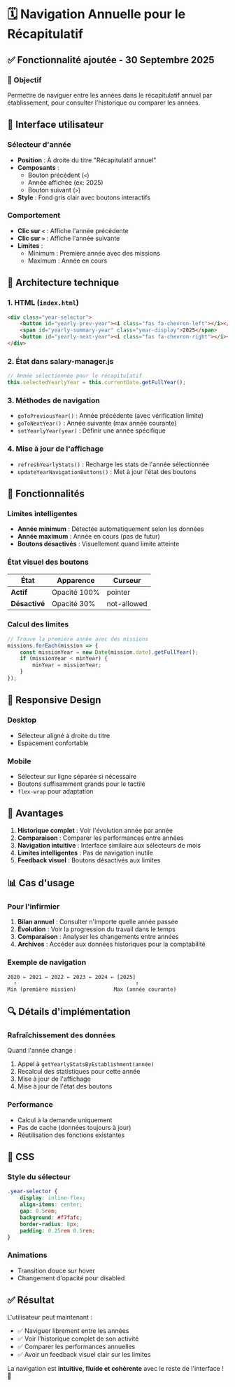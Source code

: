 # 🗓️ Navigation Annuelle pour le Récapitulatif

## ✅ Fonctionnalité ajoutée - 30 Septembre 2025

### 🎯 Objectif
Permettre de naviguer entre les années dans le récapitulatif annuel par établissement, pour consulter l'historique ou comparer les années.

## 🎨 Interface utilisateur

### Sélecteur d'année
- **Position** : À droite du titre "Récapitulatif annuel"
- **Composants** :
  - Bouton précédent (`<`)
  - Année affichée (ex: 2025)
  - Bouton suivant (`>`)
- **Style** : Fond gris clair avec boutons interactifs

### Comportement
- **Clic sur `<`** : Affiche l'année précédente
- **Clic sur `>`** : Affiche l'année suivante
- **Limites** :
  - Minimum : Première année avec des missions
  - Maximum : Année en cours

## 🔧 Architecture technique

### 1. **HTML** (`index.html`)
```html
<div class="year-selector">
    <button id="yearly-prev-year"><i class="fas fa-chevron-left"></i></button>
    <span id="yearly-summary-year" class="year-display">2025</span>
    <button id="yearly-next-year"><i class="fas fa-chevron-right"></i></button>
</div>
```

### 2. **État dans salary-manager.js**
```javascript
// Année sélectionnée pour le récapitulatif
this.selectedYearlyYear = this.currentDate.getFullYear();
```

### 3. **Méthodes de navigation**
- `goToPreviousYear()` : Année précédente (avec vérification limite)
- `goToNextYear()` : Année suivante (max année courante)
- `setYearlyYear(year)` : Définir une année spécifique

### 4. **Mise à jour de l'affichage**
- `refreshYearlyStats()` : Recharge les stats de l'année sélectionnée
- `updateYearNavigationButtons()` : Met à jour l'état des boutons

## 🎯 Fonctionnalités

### Limites intelligentes
- **Année minimum** : Détectée automatiquement selon les données
- **Année maximum** : Année en cours (pas de futur)
- **Boutons désactivés** : Visuellement quand limite atteinte

### État visuel des boutons
| État | Apparence | Curseur |
|------|-----------|---------|
| **Actif** | Opacité 100% | pointer |
| **Désactivé** | Opacité 30% | not-allowed |

### Calcul des limites
```javascript
// Trouve la première année avec des missions
missions.forEach(mission => {
    const missionYear = new Date(mission.date).getFullYear();
    if (missionYear < minYear) {
        minYear = missionYear;
    }
});
```

## 📱 Responsive Design

### Desktop
- Sélecteur aligné à droite du titre
- Espacement confortable

### Mobile
- Sélecteur sur ligne séparée si nécessaire
- Boutons suffisamment grands pour le tactile
- `flex-wrap` pour adaptation

## 🚀 Avantages

1. **Historique complet** : Voir l'évolution année par année
2. **Comparaison** : Comparer les performances entre années
3. **Navigation intuitive** : Interface similaire aux sélecteurs de mois
4. **Limites intelligentes** : Pas de navigation inutile
5. **Feedback visuel** : Boutons désactivés aux limites

## 📊 Cas d'usage

### Pour l'infirmier
1. **Bilan annuel** : Consulter n'importe quelle année passée
2. **Évolution** : Voir la progression du travail dans le temps
3. **Comparaison** : Analyser les changements entre années
4. **Archives** : Accéder aux données historiques pour la comptabilité

### Exemple de navigation
```
2020 ← 2021 ← 2022 ← 2023 ← 2024 ← [2025]
  ↑                                      ↑
Min (première mission)            Max (année courante)
```

## 🔍 Détails d'implémentation

### Rafraîchissement des données
Quand l'année change :
1. Appel à `getYearlyStatsByEstablishment(année)`
2. Recalcul des statistiques pour cette année
3. Mise à jour de l'affichage
4. Mise à jour de l'état des boutons

### Performance
- Calcul à la demande uniquement
- Pas de cache (données toujours à jour)
- Réutilisation des fonctions existantes

## 🎨 CSS

### Style du sélecteur
```css
.year-selector {
    display: inline-flex;
    align-items: center;
    gap: 0.5rem;
    background: #f7fafc;
    border-radius: 8px;
    padding: 0.25rem 0.5rem;
}
```

### Animations
- Transition douce sur hover
- Changement d'opacité pour disabled

## ✅ Résultat

L'utilisateur peut maintenant :
- ✅ Naviguer librement entre les années
- ✅ Voir l'historique complet de son activité
- ✅ Comparer les performances annuelles
- ✅ Avoir un feedback visuel clair sur les limites

La navigation est **intuitive, fluide et cohérente** avec le reste de l'interface ! 🎉